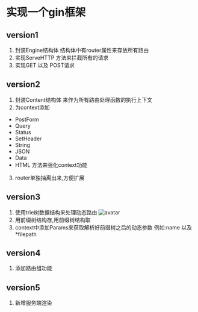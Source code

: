 # 实现一个gin框架

## version1

1. 封装Engine结构体 结构体中有router属性来存放所有路由
2. 实现ServeHTTP 方法来拦截所有的请求
3. 实现GET 以及 POST请求

## version2

1. 封装Content结构体 来作为所有路由处理函数的执行上下文
2. 为context添加 
- PostForm
- Query
- Status
- SetHeader
- String
- JSON
- Data
- HTML
方法来强化context功能
3. router单独抽离出来,方便扩展

## version3
1. 使用trie树数据结构来处理动态路由
![avatar](https://geektutu.com/post/gee-day3/trie_eg.jpg)
2. 用前缀树结构存,用前缀树结构取 
3. context中添加Params来获取解析好前缀树之后的动态参数 例如:name 以及 *filepath

## version4
1. 添加路由组功能

## version5
1. 新增服务端渲染



